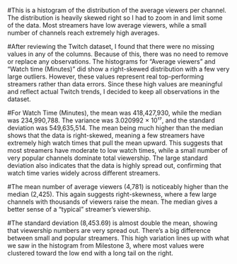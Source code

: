 #This is a histogram of the distribution of the average viewers per channel. The distribution is heavily skewed right so I had to zoom in and limit some of the data. Most streamers have low average viewers, while a small number of channels reach extremely high averages.

#After reviewing the Twitch dataset, I found that there were no missing values in any of the columns. Because of this, there was no need to remove or replace any observations. The histograms for “Average viewers” and “Watch time (Minutes)” did show a right-skewed distribution with a few very large outliers. However, these values represent real top-performing streamers rather than data errors. Since these high values are meaningful and reflect actual Twitch trends, I decided to keep all observations in the dataset.

#For Watch Time (Minutes), the mean was 418,427,930, while the median was 234,990,788. The variance was 3.020992 × 10¹⁷, and the standard deviation was 549,635,514. The mean being much higher than the median shows that the data is right-skewed, meaning a few streamers have extremely high watch times that pull the mean upward. This suggests that most streamers have moderate to low watch times, while a small number of very popular channels dominate total viewership. The large standard deviation also indicates that the data is highly spread out, confirming that watch time varies widely across different streamers.

#The mean number of average viewers (4,781) is noticeably higher than the median (2,425). This again suggests right-skewness, where a few large channels with thousands of viewers raise the mean. The median gives a better sense of a “typical” streamer’s viewership.

#The standard deviation (8,453.69) is almost double the mean, showing that viewership numbers are very spread out. There’s a big difference between small and popular streamers. This high variation lines up with what we saw in the histogram from Milestone 3, where most values were clustered toward the low end with a long tail on the right.
